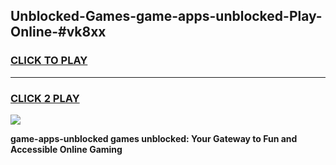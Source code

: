 
## Unblocked-Games-game-apps-unblocked-Play-Online-#vk8xx
<h3>
<a href="https://premium.freeplayer.one?title=game-apps-unblocked&ref=27F">CLICK TO PLAY</a></h3>
<hr>

<h3>
<a href="https://premium.freeplayer.one?title=game-apps-unblocked&ref=27F">CLICK 2 PLAY</a>
  
</h3>

<a href="https://premium.freeplayer.one?title=game-apps-unblocked&ref=27F"><img src="https://clearcache.store/games.png"></a>


**game-apps-unblocked games unblocked: Your Gateway to Fun and Accessible Online Gaming**
